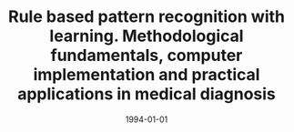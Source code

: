 ---
# Documentation: https://wowchemy.com/docs/managing-content/

title: Rule based pattern recognition with learning. Methodological fundamentals,
  computer implementation and practical applications in medical diagnosis
subtitle: ''
summary: ''
authors:
- Zbigniew Huzar
- Marek Kurzyński
- sas
tags: []
categories: []
date: '1994-01-01'
lastmod: 2022-10-07T05:45:18Z
featured: false
draft: false

# Featured image
# To use, add an image named `featured.jpg/png` to your page's folder.
# Focal points: Smart, Center, TopLeft, Top, TopRight, Left, Right, BottomLeft, Bottom, BottomRight.
image:
  caption: ''
  focal_point: ''
  preview_only: false

# Projects (optional).
#   Associate this post with one or more of your projects.
#   Simply enter your project's folder or file name without extension.
#   E.g. `projects = ["internal-project"]` references `content/project/deep-learning/index.md`.
#   Otherwise, set `projects = []`.
projects: []
publishDate: '2022-10-07T05:45:17.692229Z'
publication_types:
- '5'
abstract: ''
publication: '*Oficyna Wydaw. PWroc.*'
---